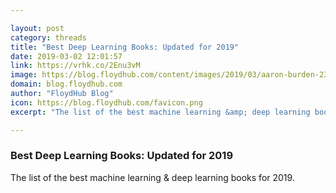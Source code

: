 ```yaml
---

layout: post
category: threads
title: "Best Deep Learning Books: Updated for 2019"
date: 2019-03-02 12:01:57
link: https://vrhk.co/2Enu3vM
image: https://blog.floydhub.com/content/images/2019/03/aaron-burden-236415-unsplash.jpg
domain: blog.floydhub.com
author: "FloydHub Blog"
icon: https://blog.floydhub.com/favicon.png
excerpt: "The list of the best machine learning &amp; deep learning books for 2019."

---
```


### Best Deep Learning Books: Updated for 2019

The list of the best machine learning &amp; deep learning books for 2019.